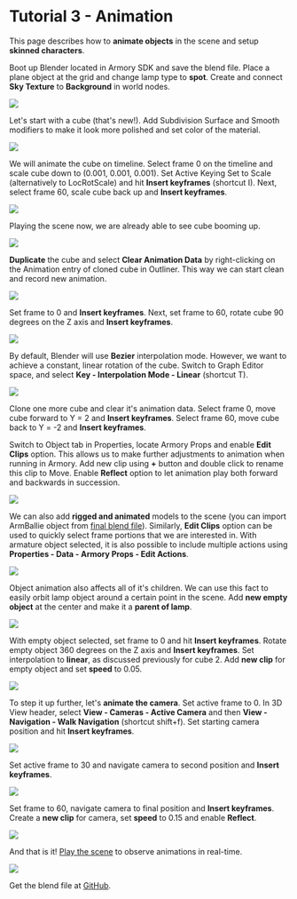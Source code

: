 # Tutorial 3 - Animation

This page describes how to **animate objects** in the scene and setup **skinned characters**.

Boot up Blender located in Armory SDK and save the blend file. Place a plane object at the grid and change lamp type to **spot**. Create and connect **Sky Texture** to **Background** in world nodes.

![](img/scene3/0.jpg)

Let's start with a cube (that's new!). Add Subdivision Surface and Smooth modifiers to make it look more polished and set color of the material.

![](img/scene3/1.jpg)

We will animate the cube on timeline. Select frame 0 on the timeline and scale cube down to (0.001, 0.001, 0.001). Set Active Keying Set to Scale (alternatively to LocRotScale) and hit **Insert keyframes** (shortcut I). Next, select frame 60, scale cube back up and **Insert keyframes**.

![](img/scene3/2.jpg)

Playing the scene now, we are already able to see cube booming up.

![](img/scene3/3.jpg)

**Duplicate** the cube and select **Clear Animation Data** by right-clicking on the Animation entry of cloned cube in Outliner. This way we can start clean and record new animation.

![](img/scene3/4.jpg)

Set frame to 0 and **Insert keyframes**. Next, set frame to 60, rotate cube 90 degrees on the Z axis and **Insert keyframes**.

![](img/scene3/5.jpg)

By default, Blender will use **Bezier** interpolation mode. However, we want to achieve a constant, linear rotation of the cube. Switch to Graph Editor space, and select **Key - Interpolation Mode - Linear** (shortcut T).

![](img/scene3/6.jpg)

Clone one more cube and clear it's animation data. Select frame 0, move cube forward to Y = 2 and **Insert keyframes**. Select frame 60, move cube back to Y = -2 and **Insert keyframes**.

Switch to Object tab in Properties, locate Armory Props and enable **Edit Clips** option. This allows us to make further adjustments to animation when running in Armory. Add new clip using **+** button and double click to rename this clip to Move. Enable **Reflect** option to let animation play both forward and backwards in succession.

![](img/scene3/7.jpg)

We can also add **rigged and animated** models to the scene (you can import ArmBallie object from [final blend file](https://github.com/armory3d/armory_examples/tree/master/scene3)). Similarly, **Edit Clips** option can be used to quickly select frame portions that we are interested in. With armature object selected, it is also possible to include multiple actions using **Properties - Data - Armory Props - Edit Actions**.

![](img/scene3/8.jpg)

Object animation also affects all of it's children. We can use this fact to easily orbit lamp object around a certain point in the scene. Add **new empty object** at the center and make it a **parent of lamp**.

![](img/scene3/9.jpg)

With empty object selected, set frame to 0 and hit **Insert keyframes**. Rotate empty object 360 degrees on the Z axis and **Insert keyframes**. Set interpolation to **linear**, as discussed previously for cube 2. Add **new clip** for empty object and set **speed** to 0.05.

![](img/scene3/10.jpg)

To step it up further, let's **animate the camera**. Set active frame to 0. In 3D View header, select **View - Cameras - Active Camera** and then **View - Navigation - Walk Navigation** (shortcut shift+f). Set starting camera position and hit **Insert keyframes**.

![](img/scene3/11.jpg)

Set active frame to 30 and navigate camera to second position and **Insert keyframes**.

![](img/scene3/12.jpg)

Set frame to 60, navigate camera to final position and **Insert keyframes**. Create a **new clip** for camera, set **speed** to 0.15 and enable **Reflect**.

![](img/scene3/13.jpg)

And that is it! [Play the scene](http://armory3d.org/demo/scene3) to observe animations in real-time.

![](img/scene3/14.jpg)

Get the blend file at [GitHub](https://github.com/armory3d/armory_examples/tree/master/scene3).
